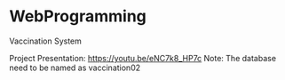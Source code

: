 # WebProgramming
Vaccination System

Project Presentation: https://youtu.be/eNC7k8_HP7c
Note: The database need to be named as vaccination02
